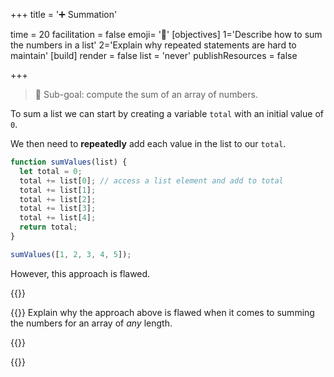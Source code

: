 +++
title = '➕ Summation'

time = 20
facilitation = false
emoji= '🧩'
[objectives]
    1='Describe how to sum the numbers in a list'
    2='Explain why repeated statements are hard to maintain'
[build]
  render = false
  list = 'never'
  publishResources = false

+++

> 🎯 Sub-goal: compute the sum of an array of numbers.

To sum a list we can start by creating a variable `total` with an initial value of `0`.

We then need to **repeatedly** add each value in the list to our `total`.

```js
function sumValues(list) {
  let total = 0;
  total += list[0]; // access a list element and add to total
  total += list[1];
  total += list[2];
  total += list[3];
  total += list[4];
  return total;
}

sumValues([1, 2, 3, 4, 5]);
```

However, this approach is flawed.

{{<tabs name="Explain">}}

{{<tab name="🧠  Explain">}}
Explain why the approach above is flawed when it comes to summing the numbers for an array of _any_ length.

{{</tab>}}

{{</tabs>}}
